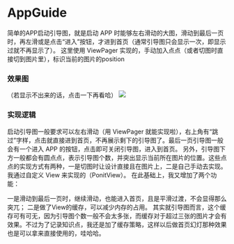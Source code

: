 # AppGuide
简单的APP启动引导图，就是启动 APP 时能够左右滑动的大图，滑动到最后一页时，再左滑或是点击“进入”按钮，才进到首页（通常引导图只会显示一次，即显示过就不再显示了）。 这里使用 ViewPager 实现的，手动加入点点（或者切图时直接切到图片里），标识当前的图片的position


### 效果图
（若显示不出来的话，点击一下再看哈）
![](http://upload-images.jianshu.io/upload_images/1837725-741c1587ac46d896.gif?imageMogr2/auto-orient/strip)

### 实现逻辑
启动引导图一般要求可以左右滑动（用 ViewPager 就能实现啦），右上角有“跳过”字样，点击就直接进到首页，不再展示剩下的引导图了。最后一页引导图一般会有一个进入 APP 的按钮，点击即可关闭引导图，进入到首页。
另外，引导图下方一般都会有圆点点，表示引导图个数，并突出显示当前所在图片的位置。这些点点的实现方式有两种，一是切图时让设计直接且在图片上，二是自己手动去实现。我通过自定义 View 来实现的（PonitView）。
在此基础上，我又增加了两个功能：

一是滑动到最后一页时，继续滑动，也能进入首页，且是平滑过渡，不会显得那么突兀；
二是做了View的缓存，可以减少内存的占用。
其实就引导图而言，这个缓存可有可无，因为引导图个数一般不会太多张，而缓存对于超过三张的图片才会有效果。不过为了记录知识点，我还是加了缓存策略，这样以后做首页幻灯那种效果也是可以拿来直接使用的，哇哈哈。